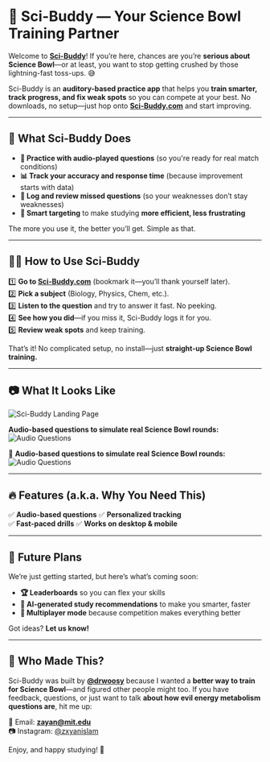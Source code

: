 # 🧠 Sci-Buddy — Your Science Bowl Training Partner  

Welcome to **[Sci-Buddy](https://sci-buddy.com)**! If you’re here, chances are you’re **serious about Science Bowl**—or at least, you want to stop getting crushed by those lightning-fast toss-ups. 😅  

Sci-Buddy is an **auditory-based practice app** that helps you **train smarter, track progress, and fix weak spots** so you can compete at your best. No downloads, no setup—just hop onto **[Sci-Buddy.com](https://sci-buddy.com)** and start improving.  

---

## 🎯 What Sci-Buddy Does  

- **📢 Practice with audio-played questions** (so you're ready for real match conditions)  
- **📊 Track your accuracy and response time** (because improvement starts with data)  
- **🚀 Log and review missed questions** (so your weaknesses don’t stay weaknesses)  
- **🎯 Smart targeting** to make studying **more efficient, less frustrating**  

The more you use it, the better you’ll get. Simple as that.  

---

## 🏃‍♂️ How to Use Sci-Buddy  

1️⃣ **Go to [Sci-Buddy.com](https://sci-buddy.com)** (bookmark it—you’ll thank yourself later).  
2️⃣ **Pick a subject** (Biology, Physics, Chem, etc.).  
3️⃣ **Listen to the question** and try to answer it fast. No peeking.  
4️⃣ **See how you did**—if you miss it, Sci-Buddy logs it for you.  
5️⃣ **Review weak spots** and keep training.  

That’s it! No complicated setup, no install—just **straight-up Science Bowl training.**  

---

## 📷 What It Looks Like  

![Sci-Buddy Landing Page](https://i.imgur.com/57k0KBn.png)  

**Audio-based questions to simulate real Science Bowl rounds:**  
![Audio Questions](https://i.imgur.com/57k0KBn.png)  

📢 **Audio-based questions to simulate real Science Bowl rounds:**  
![Audio Questions](https://i.imgur.com/57k0KBn.png)  

---

## 🔥 Features (a.k.a. Why You Need This)  

✅ **Audio-based questions** 
✅ **Personalized tracking**  
✅ **Fast-paced drills** 
✅ **Works on desktop & mobile**   

---

## 🚀 Future Plans  

We’re just getting started, but here’s what’s coming soon:  

- **🏆 Leaderboards** so you can flex your skills  
- **🤖 AI-generated study recommendations** to make you smarter, faster  
- **🎤 Multiplayer mode** because competition makes everything better  

Got ideas? **Let us know!**  

---

## 💬 Who Made This?  

Sci-Buddy was built by **[@drwoosy](https://github.com/drwoosy)** because I wanted a **better way to train for Science Bowl**—and figured other people might too. If you have feedback, questions, or just want to talk **about how evil energy metabolism questions are**, hit me up:  

📧 Email: **zayan@mit.edu**  
📷 Instagram: [@zxyanislam](https://www.instagram.com/zxyanislam/)  

Enjoy, and happy studying! 🚀  
